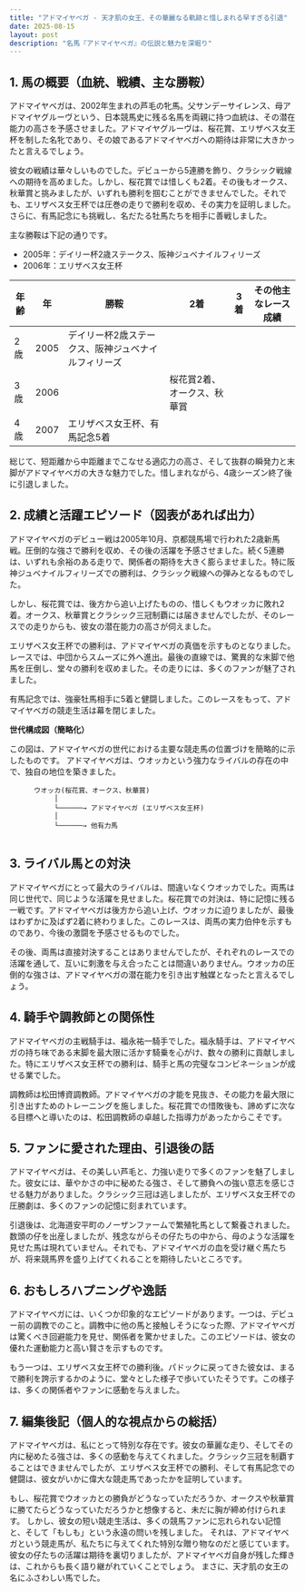 ```yaml
---
title: "アドマイヤベガ - 天才肌の女王、その華麗なる軌跡と惜しまれる早すぎる引退"
date: 2025-08-15
layout: post
description: "名馬『アドマイヤベガ』の伝説と魅力を深堀り"
---
```


## 1. 馬の概要（血統、戦績、主な勝鞍）

アドマイヤベガは、2002年生まれの芦毛の牝馬。父サンデーサイレンス、母アドマイヤグルーヴという、日本競馬史に残る名馬を両親に持つ血統は、その潜在能力の高さを予感させました。アドマイヤグルーヴは、桜花賞、エリザベス女王杯を制した名牝であり、その娘であるアドマイヤベガへの期待は非常に大きかったと言えるでしょう。

彼女の戦績は華々しいものでした。デビューから5連勝を飾り、クラシック戦線への期待を高めました。しかし、桜花賞では惜しくも2着。その後もオークス、秋華賞と挑みましたが、いずれも勝利を掴むことができませんでした。それでも、エリザベス女王杯では圧巻の走りで勝利を収め、その実力を証明しました。さらに、有馬記念にも挑戦し、名だたる牡馬たちを相手に善戦しました。

主な勝鞍は下記の通りです。

* 2005年：デイリー杯2歳ステークス、阪神ジュベナイルフィリーズ
* 2006年：エリザベス女王杯


| 年齢 | 年 | 勝鞍                                      | 2着 | 3着 | その他主なレース成績 |
|-----|----|-------------------------------------------|-----|-----|----------------------|
| 2歳 | 2005 | デイリー杯2歳ステークス、阪神ジュベナイルフィリーズ |     |     |                      |
| 3歳 | 2006 |                                           | 桜花賞2着、オークス、秋華賞 |     |                      |
| 4歳 | 2007 | エリザベス女王杯、有馬記念5着               |     |     |                      |


総じて、短距離から中距離までこなせる適応力の高さ、そして抜群の瞬発力と末脚がアドマイヤベガの大きな魅力でした。惜しまれながら、4歳シーズン終了後に引退しました。


## 2. 成績と活躍エピソード（図表があれば出力）

アドマイヤベガのデビュー戦は2005年10月、京都競馬場で行われた2歳新馬戦。圧倒的な強さで勝利を収め、その後の活躍を予感させました。続く5連勝は、いずれも余裕のある走りで、関係者の期待を大きく膨らませました。特に阪神ジュベナイルフィリーズでの勝利は、クラシック戦線への弾みとなるものでした。

しかし、桜花賞では、後方から追い上げたものの、惜しくもウオッカに敗れ2着。オークス、秋華賞とクラシック三冠制覇には届きませんでしたが、そのレースでの走りからも、彼女の潜在能力の高さが伺えました。

エリザベス女王杯での勝利は、アドマイヤベガの真価を示すものとなりました。レースでは、中団からスムーズに外へ進出。最後の直線では、驚異的な末脚で他馬を圧倒し、堂々の勝利を収めました。その走りには、多くのファンが魅了されました。

有馬記念では、強豪牡馬相手に5着と健闘しました。このレースをもって、アドマイヤベガの競走生活は幕を閉じました。

**世代構成図（簡略化）**

この図は、アドマイヤベガの世代における主要な競走馬の位置づけを簡略的に示したものです。  アドマイヤベガは、ウオッカという強力なライバルの存在の中で、独自の地位を築きました。

```
      ウオッカ(桜花賞、オークス、秋華賞)
           │
           └──────→ アドマイヤベガ (エリザベス女王杯)
           │
           └──────→ 他有力馬


```


## 3. ライバル馬との対決

アドマイヤベガにとって最大のライバルは、間違いなくウオッカでした。両馬は同じ世代で、同じような活躍を見せました。桜花賞での対決は、特に記憶に残る一戦です。アドマイヤベガは後方から追い上げ、ウオッカに迫りましたが、最後はわずかに及ばず2着に終わりました。このレースは、両馬の実力伯仲を示すものであり、今後の激闘を予感させるものでした。

その後、両馬は直接対決することはありませんでしたが、それぞれのレースでの活躍を通して、互いに刺激を与え合ったことは間違いありません。ウオッカの圧倒的な強さは、アドマイヤベガの潜在能力を引き出す触媒となったと言えるでしょう。


## 4. 騎手や調教師との関係性

アドマイヤベガの主戦騎手は、福永祐一騎手でした。福永騎手は、アドマイヤベガの持ち味である末脚を最大限に活かす騎乗を心がけ、数々の勝利に貢献しました。特にエリザベス女王杯での勝利は、騎手と馬の完璧なコンビネーションが成せる業でした。

調教師は松田博資調教師。アドマイヤベガの才能を見抜き、その能力を最大限に引き出すためのトレーニングを施しました。桜花賞での惜敗後も、諦めずに次なる目標へと導いたのは、松田調教師の卓越した指導力があったからこそです。


## 5. ファンに愛された理由、引退後の話

アドマイヤベガは、その美しい芦毛と、力強い走りで多くのファンを魅了しました。彼女には、華やかさの中に秘めたる強さ、そして勝負への強い意志を感じさせる魅力がありました。クラシック三冠は逃しましたが、エリザベス女王杯での圧勝劇は、多くのファンの記憶に刻まれています。

引退後は、北海道安平町のノーザンファームで繁殖牝馬として繋養されました。数頭の仔を出産しましたが、残念ながらその仔たちの中から、母のような活躍を見せた馬は現れていません。それでも、アドマイヤベガの血を受け継ぐ馬たちが、将来競馬界を盛り上げてくれることを期待したいところです。


## 6. おもしろハプニングや逸話

アドマイヤベガには、いくつか印象的なエピソードがあります。一つは、デビュー前の調教でのこと。調教中に他の馬と接触しそうになった際、アドマイヤベガは驚くべき回避能力を見せ、関係者を驚かせました。このエピソードは、彼女の優れた運動能力と高い賢さを示すものです。

もう一つは、エリザベス女王杯での勝利後。パドックに戻ってきた彼女は、まるで勝利を誇示するかのように、堂々とした様子で歩いていたそうです。この様子は、多くの関係者やファンに感動を与えました。


## 7. 編集後記（個人的な視点からの総括）

アドマイヤベガは、私にとって特別な存在です。彼女の華麗な走り、そしてその内に秘めたる強さは、多くの感動を与えてくれました。クラシック三冠を制覇することはできませんでしたが、エリザベス女王杯での勝利、そして有馬記念での健闘は、彼女がいかに偉大な競走馬であったかを証明しています。

もし、桜花賞でウオッカとの勝負がどうなっていただろうか、オークスや秋華賞に勝てたらどうなっていただろうかと想像すると、未だに胸が締め付けられます。  しかし、彼女の短い競走生活は、多くの競馬ファンに忘れられない記憶と、そして「もしも」という永遠の問いを残しました。  それは、アドマイヤベガという競走馬が、私たちに与えてくれた特別な贈り物なのだと感じています。  彼女の仔たちの活躍は期待を裏切りましたが、アドマイヤベガ自身が残した輝きは、これからも長く語り継がれていくことでしょう。  まさに、天才肌の女王の名にふさわしい馬でした。
